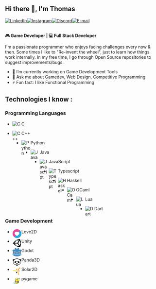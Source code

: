 ## Hi there 👋, I'm Thomas

<div style="display: flex">
  <a href="https://www.linkedin.com/in/thomas-benardo-860359169/"><img src="https://edent.github.io/SuperTinyIcons/images/svg/linkedin.svg" width="40" title="LinkedIn" /></a>
  <a href="https://www.instagram.com/thomasb.dev/"><img src="https://edent.github.io/SuperTinyIcons/images/svg/instagram.svg" width="40" title="Instagram" /></a>
  <a href="https://discordapp.com/users/353786934457270272"><img src="https://edent.github.io/SuperTinyIcons/images/svg/discord.svg" width="40" title="Discord" /></a>
  <a href="mailto:thomasbenardo96@gmail.com"><img src="https://edent.github.io/SuperTinyIcons/images/svg/email.svg" width="40" title="E-mail" /></a>
</div>

\
**🎮 Game Developer | 💻 Full Stack Developer**

I'm a passionate programmer who enjoys facing challenges every now & then.
Some times I like to "Re-invent the wheel", just to learn how things work internally. 
In my free time, I go through Open Source repositories to suggest improvements/bugs.


- 🔭 I’m currently working on Game Development Tools
- 💬 Ask me about Gamedev, Web Design, Competitive Programming
- ⚡ Fun fact: I like Functional Programming

## Technologies I know :

### Programming Languages
- <p><img align="left" width="30" src="https://github.com/get-icon/geticon/raw/master/icons/c.svg" alt="C" /> C </p>
- <p><img align="left" width="30" src="https://github.com/get-icon/geticon/raw/master/icons/c-plusplus.svg" alt="C++" /> C++ </p>
- <p><img align="left" width="30" src="https://github.com/get-icon/geticon/raw/master/icons/python.svg" alt="Python" /> Python </p>
- <p><img align="left" width="30" src="https://github.com/get-icon/geticon/raw/master/icons/java.svg" alt="Java" /> Java </p>
- <p><img align="left" width="30" src="https://github.com/get-icon/geticon/raw/master/icons/javascript.svg" alt="Javascript" /> JavaScript </p>
- <p><img align="left" width="30" src="https://github.com/get-icon/geticon/raw/master/icons/typescript-icon.svg" alt="Typescript" /> Typescript </p>
- <p><img align="left" width="30" src="" alt="Haskell" /> Haskell </p>
- <p><img align="left" width="30" src="" alt="OCaml" /> OCaml </p>
- <p><img align="left" width="30" src="" alt="Lua" /> Lua </p>
- <p><img align="left" width="30" src="" alt="Dart" /> Dart </p>

### Game Development
- <p><img align="left" src="love2d-logo.png" width="30" alt="Love2D logo" /> Love2D </p>
- <p><img align="left" src="unity-logo.png" width="30" alt="Unity logo" /> Unity </p>
- <p><img align="left" src="godot-logo.png" width="30" alt="Godot logo" /> Godot </p>
- <p><img align="left" src="panda3d-logo.png" width="30" alt="Panda3D logo" /> Panda3D </p>
- <p><img align="left" src="solar2d-logo.png" width="30" alt="Solar2D logo" />Solar2D </p>
- <p><img align="left" src="pygame-logo.png" width="30" alt="Pygame logo" /> pygame </p>



